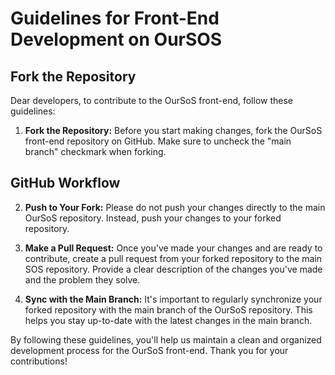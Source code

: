 # Guidelines for Front-End Development on OurSOS

## Fork the Repository

Dear developers, to contribute to the OurSoS front-end, follow these guidelines:

1. **Fork the Repository:** Before you start making changes, fork the OurSoS front-end repository on GitHub. Make sure to uncheck the "main branch" checkmark when forking.

## GitHub Workflow

2. **Push to Your Fork:** Please do not push your changes directly to the main OurSoS repository. Instead, push your changes to your forked repository.

3. **Make a Pull Request:** Once you've made your changes and are ready to contribute, create a pull request from your forked repository to the main SOS repository. Provide a clear description of the changes you've made and the problem they solve.

4. **Sync with the Main Branch:** It's important to regularly synchronize your forked repository with the main branch of the OurSoS repository. This helps you stay up-to-date with the latest changes in the main branch.

By following these guidelines, you'll help us maintain a clean and organized development process for the OurSoS front-end. Thank you for your contributions!

